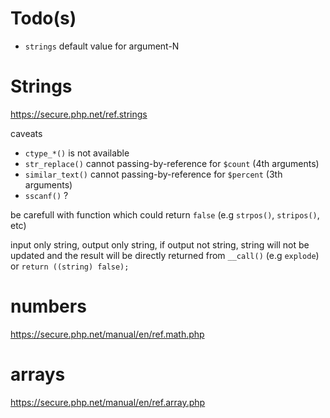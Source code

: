 # Todo(s)

- `strings` default value for argument-N

# Strings

https://secure.php.net/ref.strings

caveats

- `ctype_*()` is not available
- `str_replace()` cannot passing-by-reference for `$count` (4th arguments)
- `similar_text()` cannot passing-by-reference for `$percent` (3th arguments)
- `sscanf()` ?

be carefull with function which could return `false` (e.g `strpos()`, `stripos()`, etc)

input only string,
output only string,
if output not string,
string will not be updated and the result will be directly returned from `__call()` (e.g `explode`) or `return ((string) false);`

# numbers

https://secure.php.net/manual/en/ref.math.php

# arrays

https://secure.php.net/manual/en/ref.array.php
